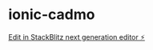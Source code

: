 # ionic-cadmo

[Edit in StackBlitz next generation editor ⚡️](https://stackblitz.com/~/github.com/fbmarino/ionic-cadmo)